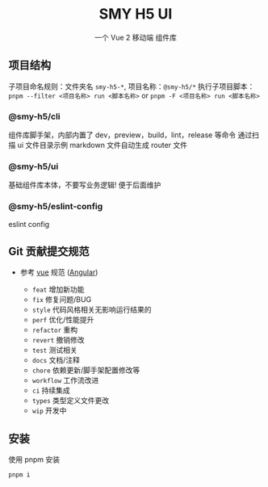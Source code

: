 <h1 align="center">SMY H5 UI</h1>
<p align="center">一个 Vue 2 移动端 组件库</p>

## 项目结构

子项目命名规则：文件夹名 `smy-h5-*`, 项目名称：`@smy-h5/*`
执行子项目脚本：`pnpm --filter <项目名称> run <脚本名称>` or `pnpm -F <项目名称> run <脚本名称>`

### @smy-h5/cli

组件库脚手架，内部内置了 dev，preview，build，lint，release 等命令
通过扫描 ui 文件目录示例 markdown 文件自动生成 router 文件

### @smy-h5/ui

基础组件库本体，不要写业务逻辑! 便于后面维护

### @smy-h5/eslint-config

eslint config

## Git 贡献提交规范

- 参考 [vue](https://github.com/vuejs/vue/blob/dev/.github/COMMIT_CONVENTION.md) 规范 ([Angular](https://github.com/conventional-changelog/conventional-changelog/tree/master/packages/conventional-changelog-angular))

  - `feat` 增加新功能
  - `fix` 修复问题/BUG
  - `style` 代码风格相关无影响运行结果的
  - `perf` 优化/性能提升
  - `refactor` 重构
  - `revert` 撤销修改
  - `test` 测试相关
  - `docs` 文档/注释
  - `chore` 依赖更新/脚手架配置修改等
  - `workflow` 工作流改进
  - `ci` 持续集成
  - `types` 类型定义文件更改
  - `wip` 开发中

## 安装

使用 pnpm 安装

```bash
pnpm i
```

